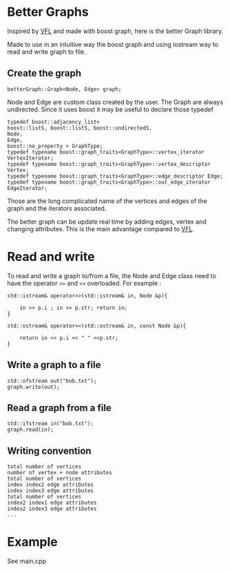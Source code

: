 # Better Graphs

Inspired by [VFL](http://mivia.unisa.it/datasets/graph-database/vflib/) and made with boost graph, here is the better Graph library.

Made to use in an intuitive way the boost graph and using iostream way to read and write graph to file.

## Create the graph 

```
betterGraph::Graph<Node, Edge> graph;
```

Node and Edge are custom class created by the user. The Graph are always undirected.
Since it uses boost it may be useful to declare those typedef

```
typedef boost::adjacency_list<
boost::listS, boost::listS, boost::undirectedS, 
Node,
Edge, 
boost::no_property > GraphType;
typedef typename boost::graph_traits<GraphType>::vertex_iterator VertexIterator;
typedef typename boost::graph_traits<GraphType>::vertex_descriptor Vertex;
typedef typename boost::graph_traits<GraphType>::edge_descriptor Edge;
typedef typename boost::graph_traits<GraphType>::out_edge_iterator EdgeIterator;
```

Those are the long complicated name of the vertices and edges of the graph and the iterators associated.

The better graph can be update real time by adding edges, vertex and changing attributes. This is the main advantage compared to [VFL](http://mivia.unisa.it/datasets/graph-database/vflib/).

# Read and write

To read and write a graph to/from a file, the Node and Edge class need to have the operator `>>` and `<<` overloaded. For example :

```
std::istream& operator>>(std::istream& in, Node &p){
	
	in >> p.i ; in >> p.str; return in;
}

std::ostream& operator<<(std::ostream& in, const Node &p){
	
	return in << p.i << " " <<p.str;
}
```

## Write a graph to a file

```
std::ofstream out("bob.txt");
graph.write(out);
```

## Read a graph from a file 

```
std::ifstream in("bob.txt");
graph.read(in);
```

## Writing convention

```
total number of vertices
number of vertex + node attributes
total number of vertices
index index2 edge attributes
index index3 edge attributes
total number of vertices
index2 index1 edge attributes
index2 index3 edge attributes
...
```

# Example

See main.cpp